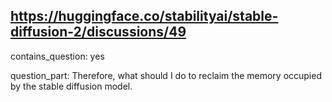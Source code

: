 ## https://huggingface.co/stabilityai/stable-diffusion-2/discussions/49

contains_question: yes

question_part: 
Therefore, what should I do to reclaim the memory occupied by the stable diffusion model.